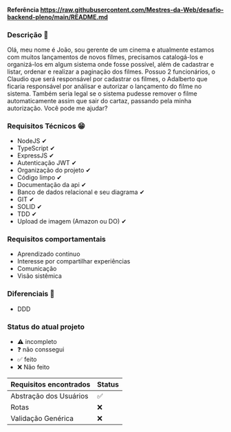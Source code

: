 #### Referência https://raw.githubusercontent.com/Mestres-da-Web/desafio-backend-pleno/main/README.md

### Descrição 📰
Olá, meu nome é João, sou gerente de um cinema e atualmente estamos com muitos lançamentos de novos
filmes, precisamos catalogá-los e organizá-los em algum sistema onde fosse possível, 
além de cadastrar e listar, ordenar e realizar a paginação dos filmes. Possuo 2 funcionários, o Claudio que será responsável por cadastrar os filmes,
o Adalberto que ficaria responsável por análisar e autorizar o lançamento do filme no sistema. Também seria legal se o sistema pudesse remover o filme automaticamente
assim que sair do cartaz, passando pela minha autorização. Você pode me ajudar?

### Requisitos Técnicos 😁
- NodeJS ✔
- TypeScript ✔
- ExpressJS ✔
- Autenticação JWT ✔
- Organização do projeto ✔
- Código limpo ✔
- Documentação da api ✔
- Banco de dados relacional e seu diagrama ✔
- GIT ✔
- SOLID ✔
- TDD ✔
- Upload de imagem (Amazon ou DO) ✔

### Requisitos comportamentais
- Aprendizado continuo
- Interesse por compartilhar experiências
- Comunicação
- Visão sistêmica

### Diferenciais 💖
- DDD


### Status do atual projeto

- :warning: incompleto
- :question: não conssegui
- :white_check_mark: feito
- :x: Não feito

| Requisitos encontrados  |  Status  |
| ------------------- | ------------------- |
|  Abstração dos Usuários | :white_check_mark: |
|  Rotas | :x: |
|  Validação Genérica | :x: |
